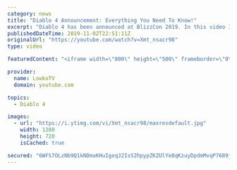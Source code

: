 ```yaml
---
category: news
title: "Diablo 4 Announcement: Everything You Need To Know!"
excerpt: "Diablo 4 has been announced at BlizzCon 2019. In this video I go over everything you need to know about this upcoming Blizzard Entertainment game."
publishedDateTime: 2019-11-02T22:51:11Z
originalUrl: "https://youtube.com/watch?v=Xmt_nsacr98"
type: video

featuredContent: "<iframe width=\"800\" height=\"500\" frameborder=\"0\" src=\"https://www.youtube.com/embed/Xmt_nsacr98\" allow=\"accelerometer; autoplay; encrypted-media; gyroscope; picture-in-picture\" allowfullscreen></iframe>"

provider:
  name: LowkoTV
  domain: youtube.com

topics:
  - Diablo 4

images:
  - url: "https://i.ytimg.com/vi/Xmt_nsacr98/maxresdefault.jpg"
    width: 1280
    height: 720
    isCached: true

secured: "6WFS7OLzNb9Q1kNDmaKHuIgeqJ2IsS2hpypZKZUlYe8qKzuyDpdmMvqP7689jYE4KM3CWkC7kG/M6KQ64olGyT9efx5VKRDS/RM86QGDTNfwG9Rzy8gPs2XXAieQHtXs1NuQCImb7dE8UvhtUOfbDGU9LJHeV5DYhRWxoabqdQw3hmAIYrOzpBHc1ykk7cRCXgzGik63MJlowp2U8Aicek1ZgenAhZ6HmpbRGoFIcscVPdMOfhbr5iwk5nOLmwIQp1xquViq+WRqoBR9Ls4vggj4nYNLepzUGJyF5RN3LfL8DbVzzsKBCezvgt1oEKNY9buKvB8M78YGjv8xR/hKSiMn54/N3h4BtRsY7y9QnrSxswlWVLry3KBRfjrGK9Nri7qWN2xhXCxDdkwKov1x8NSj4cKWteHNcNg7Vf45vyphGJghPyLtv+KSo2TCbIn0;q+lh8GMWKpYNXX1UPaYBuQ=="
---
```


